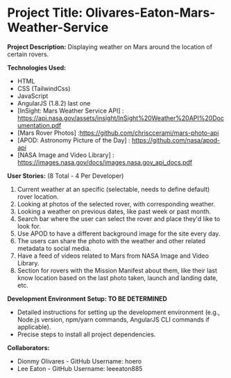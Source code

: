 # Project Title: Olivares-Eaton-Mars-Weather-Service

**Project Description:** Displaying weather on Mars around the location of certain rovers.

**Technologies Used:**

-   HTML
-   CSS (TailwindCss)
-   JavaScript
-   AngularJS (1.8.2) last one
-   [InSight: Mars Weather Service API] : https://api.nasa.gov/assets/insight/InSight%20Weather%20API%20Documentation.pdf
-   [Mars Rover Photos] :https://github.com/chrisccerami/mars-photo-api
-   [APOD: Astronomy Picture of the Day] : https://github.com/nasa/apod-api
-   [NASA Image and Video Library] : https://images.nasa.gov/docs/images.nasa.gov_api_docs.pdf

**User Stories:** (8 Total - 4 Per Developer)

1.  Current weather at an specific (selectable, needs to define default) rover location.
2.  Looking at photos of the selected rover, with corresponding weather.
3.  Looking a weather on previous dates, like past week or past month.
4.  Search bar where the user can select the rover and place they'd like to look for.
5.  Use APOD to have a different background image for the site every day.
6.  The users can share the photo with the weather and other related metadata to social media.
7.  Have a feed of videos related to Mars from NASA Image and Video Library.
8.  Section for rovers with the Mission Manifest about them, like their last know location based on the last photo taken, launch and landing date, etc.

**Development Environment Setup: TO BE DETERMINED**

-   Detailed instructions for setting up the development environment (e.g., Node.js version, npm/yarn commands, AngularJS CLI commands if applicable).
-   Precise steps to install all project dependencies.

**Collaborators:**

-   Dionmy Olivares - GitHub Username: hoero
-   Lee Eaton - GitHub Username: leeeaton885
